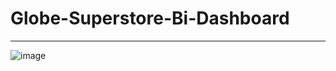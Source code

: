 # Globe-Superstore-Bi-Dashboard
---
![image](https://github.com/user-attachments/assets/c0517d6d-42bf-466a-bfb0-8a56101e49d0)
